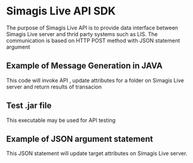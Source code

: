 Simagis Live API SDK 
=========================

The purpose of Simagis Live API is to provide data interface between Simagis Live server and thrid party systems such as LIS.
The communication is based on HTTP POST method with JSON statement argument

Example of Message Generation in JAVA
---------

This code will invoke API , update attributes for a folder on Simagis Live server and return results of transacion   

Test .jar file
-----------

This executable may be used for API testing

Example of JSON argument statement
-----------

This JSON statement will update target attributes on Simagis Live server.
